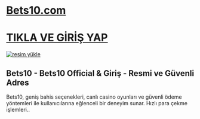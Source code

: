 # <a href="https://4872bets10.com/">Bets10.com</a>
# <a href="https://4872bets10.com/">TIKLA VE GİRİŞ YAP</a>

<a href="https://4872bets10.com/"><img src="https://resmim.net/cdn/2025/01/25/DGz8WF.jpg" alt="resim yükle" border="0" /></a>

## Bets10 - Bets10 Official & Giriş - Resmi ve Güvenli Adres

Bets10, geniş bahis seçenekleri, canlı casino oyunları ve güvenli ödeme yöntemleri ile kullanıcılarına eğlenceli bir deneyim sunar. Hızlı para çekme işlemleri..
